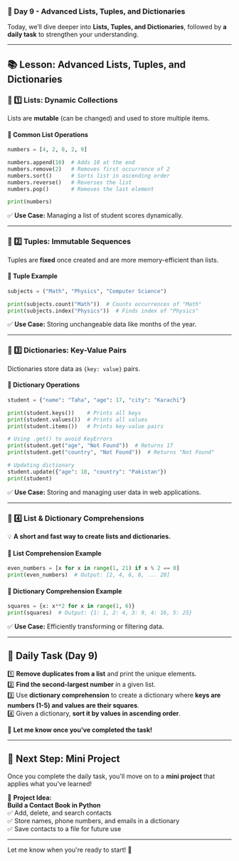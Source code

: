 ### **📅 Day 9 - Advanced Lists, Tuples, and Dictionaries**  

Today, we’ll dive deeper into **Lists, Tuples, and Dictionaries**, followed by **a daily task** to strengthen your understanding.  

---

## **📚 Lesson: Advanced Lists, Tuples, and Dictionaries**  

### **🔹 1️⃣ Lists: Dynamic Collections**  
Lists are **mutable** (can be changed) and used to store multiple items.  

#### **📌 Common List Operations**  
```python
numbers = [4, 2, 8, 2, 9]

numbers.append(10)  # Adds 10 at the end
numbers.remove(2)   # Removes first occurrence of 2
numbers.sort()      # Sorts list in ascending order
numbers.reverse()   # Reverses the list
numbers.pop()       # Removes the last element

print(numbers)  
```
✅ **Use Case:** Managing a list of student scores dynamically.  

---

### **🔹 2️⃣ Tuples: Immutable Sequences**  
Tuples are **fixed** once created and are more memory-efficient than lists.  

#### **📌 Tuple Example**
```python
subjects = ("Math", "Physics", "Computer Science")

print(subjects.count("Math"))  # Counts occurrences of "Math"
print(subjects.index("Physics"))  # Finds index of "Physics"
```
✅ **Use Case:** Storing unchangeable data like months of the year.  

---

### **🔹 3️⃣ Dictionaries: Key-Value Pairs**  
Dictionaries store data as `{key: value}` pairs.  

#### **📌 Dictionary Operations**
```python
student = {"name": "Taha", "age": 17, "city": "Karachi"}

print(student.keys())    # Prints all keys
print(student.values())  # Prints all values
print(student.items())   # Prints key-value pairs

# Using .get() to avoid KeyErrors
print(student.get("age", "Not Found"))  # Returns 17
print(student.get("country", "Not Found"))  # Returns "Not Found"

# Updating dictionary
student.update({"age": 18, "country": "Pakistan"})
print(student)
```
✅ **Use Case:** Storing and managing user data in web applications.  

---

### **🔹 4️⃣ List & Dictionary Comprehensions**
💡 **A short and fast way to create lists and dictionaries.**  

#### **📌 List Comprehension Example**  
```python
even_numbers = [x for x in range(1, 21) if x % 2 == 0]
print(even_numbers)  # Output: [2, 4, 6, 8, ... 20]
```

#### **📌 Dictionary Comprehension Example**  
```python
squares = {x: x**2 for x in range(1, 6)}
print(squares)  # Output: {1: 1, 2: 4, 3: 9, 4: 16, 5: 25}
```
✅ **Use Case:** Efficiently transforming or filtering data.  

---

## **📝 Daily Task (Day 9)**
1️⃣ **Remove duplicates from a list** and print the unique elements.  
2️⃣ **Find the second-largest number** in a given list.  
3️⃣ Use **dictionary comprehension** to create a dictionary where **keys are numbers (1-5) and values are their squares**.  
4️⃣ Given a dictionary, **sort it by values in ascending order**.  

💬 **Let me know once you've completed the task!**  

---

## **🚀 Next Step: Mini Project**
Once you complete the daily task, you'll move on to a **mini project** that applies what you've learned!  

🎯 **Project Idea:**  
**Build a Contact Book in Python**  
✅ Add, delete, and search contacts  
✅ Store names, phone numbers, and emails in a dictionary  
✅ Save contacts to a file for future use  

---

Let me know when you're ready to start! 🚀